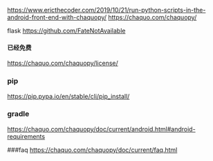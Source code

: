 https://www.ericthecoder.com/2019/10/21/run-python-scripts-in-the-android-front-end-with-chaquopy/
https://chaquo.com/chaquopy/


flask
https://github.com/FateNotAvailable


#### 已经免费
https://chaquo.com/chaquopy/license/


### pip
https://pip.pypa.io/en/stable/cli/pip_install/


### gradle
https://chaquo.com/chaquopy/doc/current/android.html#android-requirements


###faq
https://chaquo.com/chaquopy/doc/current/faq.html


